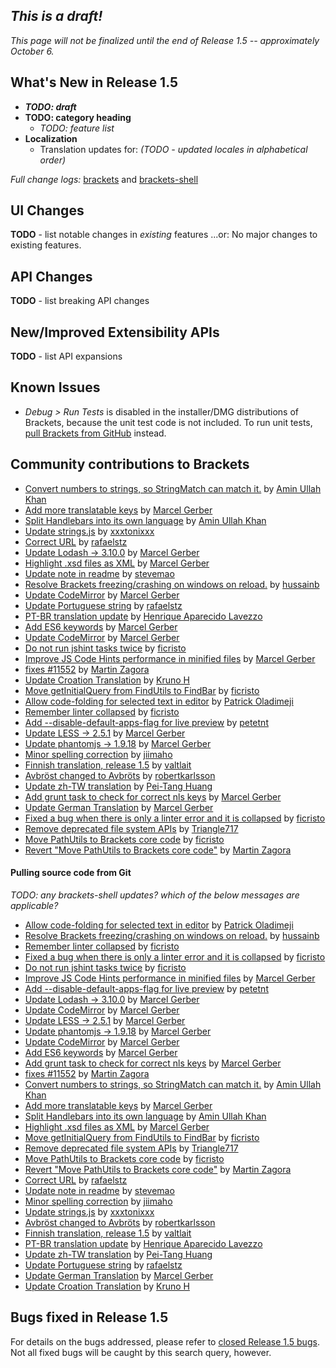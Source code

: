 _This is a draft!_
--------------------
_This page will not be finalized until the end of Release 1.5 -- approximately October 6._

What's New in Release 1.5
-------------------------
* _**TODO: draft**_
* **TODO: category heading**
   * _TODO: feature list_
* **Localization**
   * Translation updates for: _(TODO - updated locales in alphabetical order)_


_Full change logs:_ [brackets](https://github.com/adobe/brackets/compare/release-1.4...release-1.5#commits_bucket) and [brackets-shell](https://github.com/adobe/brackets-shell/compare/release-1.4...release-1.5#commits_bucket)


UI Changes
----------
**TODO** - list notable changes in _existing_ features ...or:
No major changes to existing features.


API Changes
-----------
**TODO** - list breaking API changes

New/Improved Extensibility APIs
-------------------------------
**TODO** - list API expansions


Known Issues
------------
* _Debug > Run Tests_ is disabled in the installer/DMG distributions of Brackets, because the unit test code is not included. To run unit tests, [pull Brackets from GitHub](https://github.com/adobe/brackets/wiki/How-to-Hack-on-Brackets#wiki-getcode) instead.


Community contributions to Brackets
-----------------------------------
* [Convert numbers to strings, so StringMatch can match it.](https://github.com/adobe/brackets/pull/11484) by [Amin Ullah Khan](https://github.com/sprintr)
* [Add more translatable keys](https://github.com/adobe/brackets/pull/11224) by [Marcel Gerber](https://github.com/MarcelGerber)
* [Split Handlebars into its own language](https://github.com/adobe/brackets/pull/11295) by [Amin Ullah Khan](https://github.com/sprintr)
* [Update strings.js](https://github.com/adobe/brackets/pull/11507) by [xxxtonixxx](https://github.com/xxxtonixxx)
* [Correct URL](https://github.com/adobe/brackets/pull/11500) by [rafaelstz](https://github.com/rafaelstz)
* [Update Lodash -> 3.10.0](https://github.com/adobe/brackets/pull/11474) by [Marcel Gerber](https://github.com/MarcelGerber)
* [Highlight .xsd files as XML](https://github.com/adobe/brackets/pull/11506) by [Marcel Gerber](https://github.com/MarcelGerber)
* [Update note in readme](https://github.com/adobe/brackets-shell/pull/531) by [stevemao](https://github.com/stevemao)
* [Resolve Brackets freezing/crashing on windows on reload.](https://github.com/adobe/brackets/pull/11505) by [hussainb](https://github.com/hussainb)
* [Update CodeMirror](https://github.com/adobe/brackets/pull/11528) by [Marcel Gerber](https://github.com/MarcelGerber)
* [Update Portuguese string](https://github.com/adobe/brackets/pull/11546) by [rafaelstz](https://github.com/rafaelstz)
* [PT-BR translation update](https://github.com/adobe/brackets/pull/11583) by [Henrique Aparecido Lavezzo](https://github.com/Rynaro)
* [Add ES6 keywords](https://github.com/adobe/brackets/pull/11645) by [Marcel Gerber](https://github.com/MarcelGerber)
* [Update CodeMirror](https://github.com/adobe/brackets/pull/11652) by [Marcel Gerber](https://github.com/MarcelGerber)
* [Do not run jshint tasks twice](https://github.com/adobe/brackets/pull/11664) by [ficristo](https://github.com/ficristo)
* [Improve JS Code Hints performance in minified files](https://github.com/adobe/brackets/pull/11123) by [Marcel Gerber](https://github.com/MarcelGerber)
* [fixes #11552](https://github.com/adobe/brackets/pull/11553) by [Martin Zagora](https://github.com/zaggino)
* [Update Croation Translation](https://github.com/adobe/brackets/pull/11522) by [Kruno H](https://github.com/diomed)
* [Move getInitialQuery from FindUtils to FindBar](https://github.com/adobe/brackets/pull/11640) by [ficristo](https://github.com/ficristo)
* [Allow code-folding for selected text in editor](https://github.com/adobe/brackets/pull/11538) by [Patrick Oladimeji](https://github.com/thehogfather)
* [Remember linter collapsed](https://github.com/adobe/brackets/pull/11641) by [ficristo](https://github.com/ficristo)
* [Add --disable-default-apps-flag for live preview](https://github.com/adobe/brackets-shell/pull/533) by [petetnt](https://github.com/petetnt)
* [Update LESS -> 2.5.1](https://github.com/adobe/brackets/pull/10240) by [Marcel Gerber](https://github.com/MarcelGerber)
* [Update phantomjs -> 1.9.18](https://github.com/adobe/brackets/pull/11695) by [Marcel Gerber](https://github.com/MarcelGerber)
* [Minor spelling correction](https://github.com/adobe/brackets/pull/11678) by [jiimaho](https://github.com/jiimaho)
* [Finnish translation, release 1.5](https://github.com/adobe/brackets/pull/11690) by [valtlait](https://github.com/valtlait)
* [Avbröst changed to Avbröts](https://github.com/adobe/brackets/pull/11711) by [robertkarlsson](https://github.com/robertkarlsson)
* [Update zh-TW translation](https://github.com/adobe/brackets/pull/11655) by [Pei-Tang Huang](https://github.com/tan9)
* [Add grunt task to check for correct nls keys](https://github.com/adobe/brackets/pull/11299) by [Marcel Gerber](https://github.com/MarcelGerber)
* [Update German Translation](https://github.com/adobe/brackets/pull/11716) by [Marcel Gerber](https://github.com/MarcelGerber)
* [Fixed a bug when there is only a linter error and it is collapsed](https://github.com/adobe/brackets/pull/11721) by [ficristo](https://github.com/ficristo)
* [Remove deprecated file system APIs](https://github.com/adobe/brackets/pull/9622) by [Triangle717](https://github.com/le717)
* [Move PathUtils to Brackets core code](https://github.com/adobe/brackets/pull/11734) by [ficristo](https://github.com/ficristo)
* [Revert "Move PathUtils to Brackets core code"](https://github.com/adobe/brackets/pull/11745) by [Martin Zagora](https://github.com/zaggino)

#### Pulling source code from Git
_TODO: any brackets-shell updates? which of the below messages are applicable?_

* [Allow code-folding for selected text in editor](https://github.com/adobe/brackets/pull/11538) by [Patrick Oladimeji](https://github.com/thehogfather)
* [Resolve Brackets freezing/crashing on windows on reload.](https://github.com/adobe/brackets/pull/11505) by [hussainb](https://github.com/hussainb)
* [Remember linter collapsed](https://github.com/adobe/brackets/pull/11641) by [ficristo](https://github.com/ficristo)
* [Fixed a bug when there is only a linter error and it is collapsed](https://github.com/adobe/brackets/pull/11721) by [ficristo](https://github.com/ficristo)
* [Do not run jshint tasks twice](https://github.com/adobe/brackets/pull/11664) by [ficristo](https://github.com/ficristo)
* [Improve JS Code Hints performance in minified files](https://github.com/adobe/brackets/pull/11123) by [Marcel Gerber](https://github.com/MarcelGerber)
* [Add --disable-default-apps-flag for live preview](https://github.com/adobe/brackets-shell/pull/533) by [petetnt](https://github.com/petetnt)
* [Update Lodash -> 3.10.0](https://github.com/adobe/brackets/pull/11474) by [Marcel Gerber](https://github.com/MarcelGerber)
* [Update CodeMirror](https://github.com/adobe/brackets/pull/11528) by [Marcel Gerber](https://github.com/MarcelGerber)
* [Update LESS -> 2.5.1](https://github.com/adobe/brackets/pull/10240) by [Marcel Gerber](https://github.com/MarcelGerber)
* [Update phantomjs -> 1.9.18](https://github.com/adobe/brackets/pull/11695) by [Marcel Gerber](https://github.com/MarcelGerber)
* [Update CodeMirror](https://github.com/adobe/brackets/pull/11652) by [Marcel Gerber](https://github.com/MarcelGerber)
* [Add ES6 keywords](https://github.com/adobe/brackets/pull/11645) by [Marcel Gerber](https://github.com/MarcelGerber)
* [Add grunt task to check for correct nls keys](https://github.com/adobe/brackets/pull/11299) by [Marcel Gerber](https://github.com/MarcelGerber)
* [fixes #11552](https://github.com/adobe/brackets/pull/11553) by [Martin Zagora](https://github.com/zaggino)
* [Convert numbers to strings, so StringMatch can match it.](https://github.com/adobe/brackets/pull/11484) by [Amin Ullah Khan](https://github.com/sprintr)
* [Add more translatable keys](https://github.com/adobe/brackets/pull/11224) by [Marcel Gerber](https://github.com/MarcelGerber)
* [Split Handlebars into its own language](https://github.com/adobe/brackets/pull/11295) by [Amin Ullah Khan](https://github.com/sprintr)
* [Highlight .xsd files as XML](https://github.com/adobe/brackets/pull/11506) by [Marcel Gerber](https://github.com/MarcelGerber)
* [Move getInitialQuery from FindUtils to FindBar](https://github.com/adobe/brackets/pull/11640) by [ficristo](https://github.com/ficristo)
* [Remove deprecated file system APIs](https://github.com/adobe/brackets/pull/9622) by [Triangle717](https://github.com/le717)
* [Move PathUtils to Brackets core code](https://github.com/adobe/brackets/pull/11734) by [ficristo](https://github.com/ficristo)
* [Revert "Move PathUtils to Brackets core code"](https://github.com/adobe/brackets/pull/11745) by [Martin Zagora](https://github.com/zaggino)
* [Correct URL](https://github.com/adobe/brackets/pull/11500) by [rafaelstz](https://github.com/rafaelstz)
* [Update note in readme](https://github.com/adobe/brackets-shell/pull/531) by [stevemao](https://github.com/stevemao)
* [Minor spelling correction](https://github.com/adobe/brackets/pull/11678) by [jiimaho](https://github.com/jiimaho)
* [Update strings.js](https://github.com/adobe/brackets/pull/11507) by [xxxtonixxx](https://github.com/xxxtonixxx)
* [Avbröst changed to Avbröts](https://github.com/adobe/brackets/pull/11711) by [robertkarlsson](https://github.com/robertkarlsson)
* [Finnish translation, release 1.5](https://github.com/adobe/brackets/pull/11690) by [valtlait](https://github.com/valtlait)
* [PT-BR translation update](https://github.com/adobe/brackets/pull/11583) by [Henrique Aparecido Lavezzo](https://github.com/Rynaro)
* [Update zh-TW translation](https://github.com/adobe/brackets/pull/11655) by [Pei-Tang Huang](https://github.com/tan9)
* [Update Portuguese string](https://github.com/adobe/brackets/pull/11546) by [rafaelstz](https://github.com/rafaelstz)
* [Update German Translation](https://github.com/adobe/brackets/pull/11716) by [Marcel Gerber](https://github.com/MarcelGerber)
* [Update Croation Translation](https://github.com/adobe/brackets/pull/11522) by [Kruno H](https://github.com/diomed)


Bugs fixed in Release 1.5
-------------------------
For details on the bugs addressed, please refer to [closed Release 1.5 bugs](https://github.com/adobe/brackets/issues?q=is%3Aclosed+milestone%3A%22Release+1.5%22). Not all fixed bugs will be caught by this search query, however.